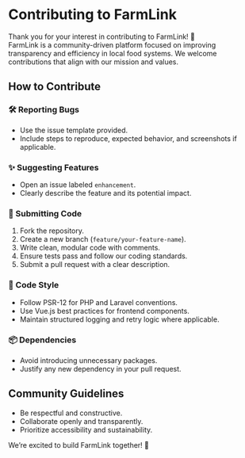 # Contributing to FarmLink

Thank you for your interest in contributing to FarmLink! 🎉  
FarmLink is a community-driven platform focused on improving transparency and efficiency in local food systems. We welcome contributions that align with our mission and values.

## How to Contribute

### 🛠 Reporting Bugs
- Use the issue template provided.
- Include steps to reproduce, expected behavior, and screenshots if applicable.

### ✨ Suggesting Features
- Open an issue labeled `enhancement`.
- Clearly describe the feature and its potential impact.

### 🧪 Submitting Code
1. Fork the repository.
2. Create a new branch (`feature/your-feature-name`).
3. Write clean, modular code with comments.
4. Ensure tests pass and follow our coding standards.
5. Submit a pull request with a clear description.

### 🧹 Code Style
- Follow PSR-12 for PHP and Laravel conventions.
- Use Vue.js best practices for frontend components.
- Maintain structured logging and retry logic where applicable.

### 📦 Dependencies
- Avoid introducing unnecessary packages.
- Justify any new dependency in your pull request.

## Community Guidelines
- Be respectful and constructive.
- Collaborate openly and transparently.
- Prioritize accessibility and sustainability.

We’re excited to build FarmLink together! 🌱
